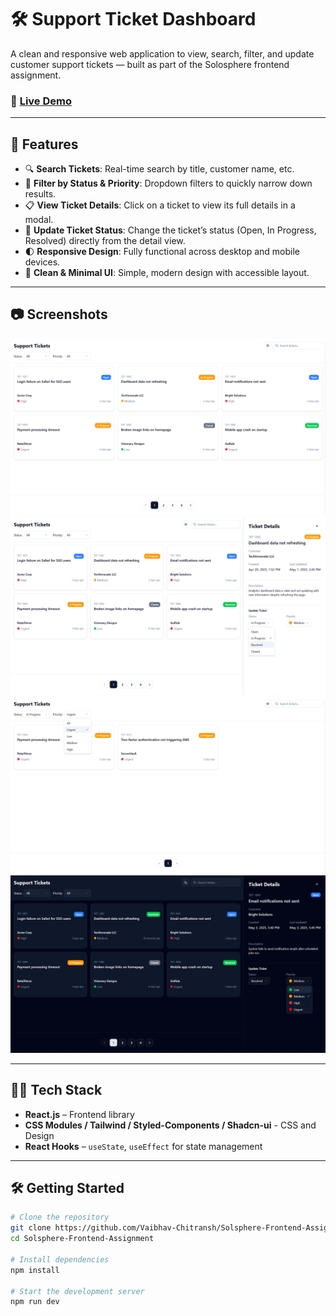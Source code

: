 # 🛠️ Support Ticket Dashboard

A clean and responsive web application to view, search, filter, and update customer support tickets — built as part of the Solosphere frontend assignment.

### 🚀 [Live Demo](https://support-ticket-gamma.vercel.app/)

---

## 📌 Features

- 🔍 **Search Tickets**: Real-time search by title, customer name, etc.
- 🎯 **Filter by Status & Priority**: Dropdown filters to quickly narrow down results.
- 📋 **View Ticket Details**: Click on a ticket to view its full details in a modal.
- 🔄 **Update Ticket Status**: Change the ticket’s status (Open, In Progress, Resolved) directly from the detail view.
- 🌓 **Responsive Design**: Fully functional across desktop and mobile devices.
- 🎨 **Clean & Minimal UI**: Simple, modern design with accessible layout.

---

## 📷 Screenshots

![Dashboard](./public/Dashboard.png)
![Modal](./public/TicketDetails.png)
![Filters](./public/Filters.png)
![Dark Mode](./public/DarkMode.png)

---

## 🧑‍💻 Tech Stack

- **React.js** – Frontend library
- **CSS Modules / Tailwind / Styled-Components / Shadcn-ui** - CSS and Design
- **React Hooks** – `useState`, `useEffect` for state management

---

## 🛠️ Getting Started

```bash
# Clone the repository
git clone https://github.com/Vaibhav-Chitransh/Solsphere-Frontend-Assignment.git
cd Solsphere-Frontend-Assignment

# Install dependencies
npm install

# Start the development server
npm run dev  
